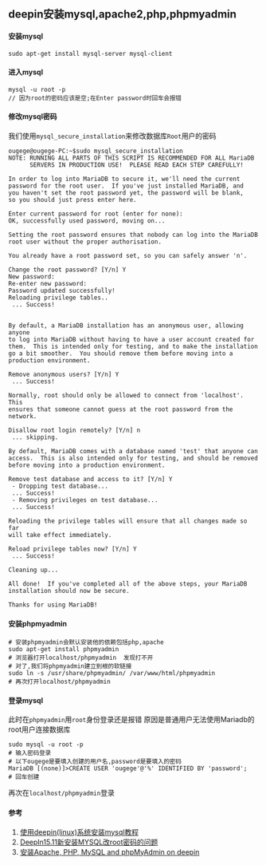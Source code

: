 ## deepin安装mysql,apache2,php,phpmyadmin

#### 安装mysql
```
sudo apt-get install mysql-server mysql-client
```

#### 进入mysql
```
mysql -u root -p
// 因为root的密码应该是空;在Enter password时回车会报错
```

#### 修改mysql密码
我们使用`mysql_secure_installation`来修改数据库`Root`用户的密码
```
ougege@ougege-PC:~$sudo mysql_secure_installation
NOTE: RUNNING ALL PARTS OF THIS SCRIPT IS RECOMMENDED FOR ALL MariaDB
      SERVERS IN PRODUCTION USE!  PLEASE READ EACH STEP CAREFULLY!

In order to log into MariaDB to secure it, we'll need the current
password for the root user.  If you've just installed MariaDB, and
you haven't set the root password yet, the password will be blank,
so you should just press enter here.

Enter current password for root (enter for none): 
OK, successfully used password, moving on...

Setting the root password ensures that nobody can log into the MariaDB
root user without the proper authorisation.

You already have a root password set, so you can safely answer 'n'.

Change the root password? [Y/n] Y
New password: 
Re-enter new password: 
Password updated successfully!
Reloading privilege tables..
 ... Success!


By default, a MariaDB installation has an anonymous user, allowing anyone
to log into MariaDB without having to have a user account created for
them.  This is intended only for testing, and to make the installation
go a bit smoother.  You should remove them before moving into a
production environment.

Remove anonymous users? [Y/n] Y
 ... Success!

Normally, root should only be allowed to connect from 'localhost'.  This
ensures that someone cannot guess at the root password from the network.

Disallow root login remotely? [Y/n] n
 ... skipping.

By default, MariaDB comes with a database named 'test' that anyone can
access.  This is also intended only for testing, and should be removed
before moving into a production environment.

Remove test database and access to it? [Y/n] Y
 - Dropping test database...
 ... Success!
 - Removing privileges on test database...
 ... Success!

Reloading the privilege tables will ensure that all changes made so far
will take effect immediately.

Reload privilege tables now? [Y/n] Y
 ... Success!

Cleaning up...

All done!  If you've completed all of the above steps, your MariaDB
installation should now be secure.

Thanks for using MariaDB!
```

#### 安装phpmyadmin
```
# 安装phpmyadmin会默认安装他的依赖包括php,apache
sudo apt-get install phpmyadmin
# 浏览器打开localhost/phpmyadmin  发现打不开
# 对了,我们将phpmyadmin建立到根的软链接
sudo ln -s /usr/share/phpmyadmin/ /var/www/html/phpmyadmin
# 再次打开localhost/phpmyadmin
```

#### 登录mysql
此时在`phpmyadmin`用`root`身份登录还是报错
原因是普通用户无法使用Mariadb的root用户连接数据库
```
sudo mysql -u root -p
# 输入密码登录
# 以下ougege是要填入创建的用户名,password是要填入的密码
MariaDB [(none)]>CREATE USER 'ougege'@'%' IDENTIFIED BY 'password';
# 回车创建
```
再次在`localhost/phpmyadmin`登录



#### 参考
1. [使用deepin(linux)系统安装mysql教程](https://blog.csdn.net/weixin_42747717/article/details/83788580 '使用deepin(linux)系统安装mysql教程')
1. [DeepIn15.11新安装MYSQL改root密码的问题](https://zhuanlan.zhihu.com/p/76483155 'DeepIn15.11新安装MYSQL改root密码的问题')
1. [安装Apache, PHP, MySQL and phpMyAdmin on deepin](https://bbs.deepin.org/forum.php?mod=viewthread&tid=42668 '安装Apache, PHP, MySQL and phpMyAdmin on deepin')